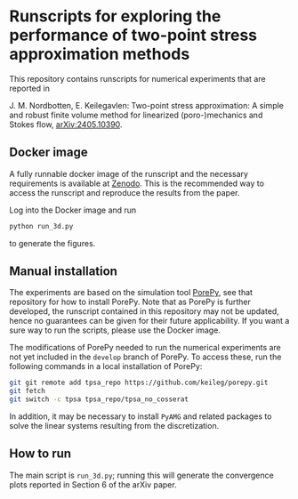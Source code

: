 # Runscripts for exploring the performance of two-point stress approximation methods
This repository contains runscripts for numerical experiments that are reported in 

J. M. Nordbotten, E. Keilegavlen: Two-point stress approximation: A simple and robust finite volume method for linearized (poro-)mechanics and Stokes flow, [arXiv:2405.10390](https://arxiv.org/abs/2405.10390).

## Docker image
A fully runnable docker image of the runscript and the necessary requirements is available at [Zenodo](https://dx.doi.org/10.5281/zenodo.14615444). This is the recommended way to access the runscript and reproduce the results from the paper.

Log into the Docker image and run 

```bash
python run_3d.py
```

to generate the figures.

## Manual installation
The experiments are based on the simulation tool [PorePy](https://github.com/pmgbergen/porepy), see that repository for how to install PorePy.
Note that as PorePy is further developed, the runscript contained in this repository may not be updated, hence no guarantees can be given for their future applicability. If you want a sure way to run the scripts, please use the Docker image.

The modifications of PorePy needed to run the numerical experiments are not yet included in the `develop` branch of PorePy. To access these, run the following commands in a local installation of PorePy:

```bash
git git remote add tpsa_repo https://github.com/keileg/porepy.git
git fetch
git switch -c tpsa tpsa_repo/tpsa_no_cosserat
```

In addition, it may be necessary to install `PyAMG` and related packages to solve the
linear systems resulting from the discretization.

## How to run
The main script is `run_3d.py`; running this will generate the convergence plots reported in Section 6 of the arXiv paper.
